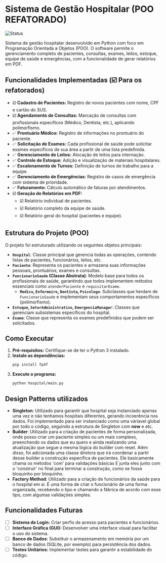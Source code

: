 
# Sistema de Gestão Hospitalar (POO REFATORADO)

![Status](https://img.shields.io/badge/status-em%20desenvolvimento-yellow)

Sistema de gestão hospitalar desenvolvido em Python com foco em Programação Orientada a Objetos (POO). O software permite o gerenciamento completo de pacientes, consultas, exames, leitos, estoque, equipe de saúde e emergências, com a funcionalidade de gerar relatórios em PDF.

## Funcionalidades Implementadas (☑️ Para os refatorados)

- ☑️ **Cadastro de Pacientes:** Registro de novos pacientes com nome, CPF e cartão do SUS.
- ☑️ **Agendamento de Consultas:** Marcação de consultas com profissionais específicos (Médico, Dentista, etc.), aplicando polimorfismo.
- ✅ **Prontuário Médico:** Registro de informações no prontuário do paciente.
- ✅ **Solicitação de Exames:** Cada profissional de saúde pode solicitar exames específicos de sua área a partir de uma lista predefinida.
- ✅ **Gerenciamento de Leitos:** Alocação de leitos para internação.
- ✅ **Controle de Estoque:** Adição e visualização de materiais hospitalares.
- ✅ **Escalonamento de Turnos:** Definição de turnos de trabalho para a equipe.
- ✅ **Gerenciamento de Emergências:** Registro de casos de emergência com sistema de prioridade.
- ✅ **Faturamento:** Cálculo automático de faturas por atendimentos.
- ☑️ **Geração de Relatórios em PDF:**
    - ☑️ Relatório individual de pacientes.
    - ☑️ Relatório completo da equipe de saúde.
    - ☑️ Relatório geral do hospital (pacientes e equipe).

## Estrutura do Projeto (POO)

O projeto foi estruturado utilizando os seguintes objetos principais:

- **`Hospital`**: Classe principal que gerencia todas as operações, contendo listas de pacientes, funcionários, leitos, etc.
- **`Paciente`**: Representa os pacientes e armazena suas informações pessoais, prontuários, exames e consultas.
- **`FuncionarioSaude` (Classe Abstrata)**: Modelo base para todos os profissionais de saúde, garantindo que todos implementem métodos essenciais como `atenderPaciente` e `requisitarExame`.
    - **`Medico`, `Enfermeiro`, `Dentista`, `Psicologo`**: Subclasses que herdam de `FuncionarioSaude` e implementam seus comportamentos específicos (polimorfismo).
- **`Estoque`, `SetorAdministrativo`, `EmergenciaManager`**: Classes que gerenciam subsistemas específicos do hospital.
- **`Exame`**: Classe que representa os exames predefinidos que podem ser solicitados.

## Como Executar

1.  **Pré-requisitos:** Certifique-se de ter o Python 3 instalado.
2.  **Instale as dependências:**
    ```bash
    pip install fpdf
    ```
3.  **Execute o programa:**
    ```bash
    python hospital/main.py
    ```

## Design Patterns utilizados
- **Singleton**: Utilizado para garantir que hospital seja instanciado apenas uma vez e não tenhamos hospitais diferentes, gerando incoerência nos dados. Foi implementado para ser instanciado como uma váriavel global por todo o código, seguindo a estrutura de Singleton com __new__ e etc.
- **Builder**: Utilizado para a criação de pacientes de forma personalizada, onde posso criar um paciente simples ou um mais complexo, preenchendo os dados que eu quero e ainda realizando uma atualização que segue a mesma lógica do builder com reset. Além disso, foi adicionada uma classe diretora que irá coordenar a partir desse builder a construção específica de pacientes. Ele basicamente chama os métodos 'com' para validações básicas E junta eles junto com o 'construir' no final para terminar a construção, como se fosse bloquinho por bloquinho.
- **Factory Method**: Utilizado para a criação de funcionários da saúde para o hospital em si. É uma forma de criar o funcionário de uma forma organizada, recebendo o tipo e chamando a fábrica de acordo com esse tipo, com algumas validações simples.


## Funcionalidades Futuras

- [ ] **Sistema de Login:** Criar perfis de acesso para pacientes e funcionários.
- [ ] **Interface Gráfica (GUI):** Desenvolver uma interface visual para facilitar o uso do sistema.
- [ ] **Banco de Dados:** Substituir o armazenamento em memória por um banco de dados (SQLite, por exemplo) para persistência dos dados.
- [ ] **Testes Unitários:** Implementar testes para garantir a estabilidade do código.
